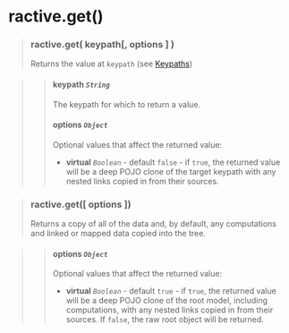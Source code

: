 # ractive.get()

> ### ractive.get( keypath[, options ] )
> Returns the value at `keypath` (see [Keypaths](Keypaths.md))

> > #### **keypath** *`String`*
> > The keypath for which to return a value.
> > #### **options** *`Object`*
> > Optional values that affect the returned value:
> > * **virtual** *`Boolean`* - default `false` - if `true`, the returned value will be a deep POJO clone of the target keypath with any nested links copied in from their sources.

> ### ractive.get([ options ])
> Returns a copy of all of the data and, by default, any computations and linked or mapped data copied into the tree.

> > #### **options** *`Object`*
> > Optional values that affect the returned value:
> > * **virtual** *`Boolean`* - default `true` - if `true`, the returned value will be a deep POJO clone of the root model, including computations, with any nested links copied in from their sources. If `false`, the raw root object will be returned.
